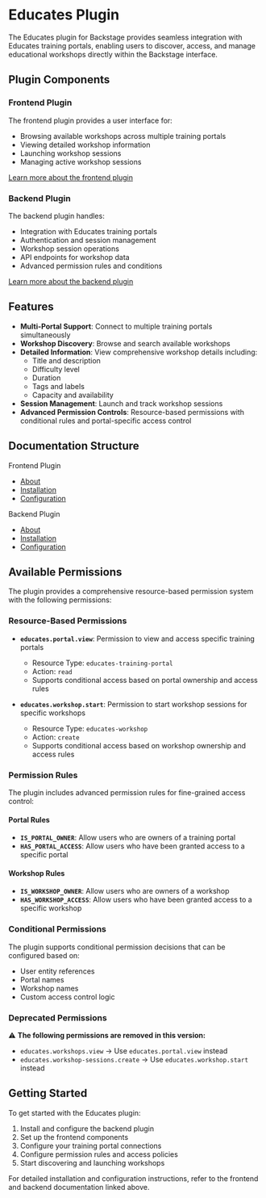 # Educates Plugin

The Educates plugin for Backstage provides seamless integration with Educates training portals, enabling users to discover, access, and manage educational workshops directly within the Backstage interface.

## Plugin Components

### Frontend Plugin
The frontend plugin provides a user interface for:

- Browsing available workshops across multiple training portals
- Viewing detailed workshop information
- Launching workshop sessions
- Managing active workshop sessions

[Learn more about the frontend plugin](./frontend/about.md)

### Backend Plugin
The backend plugin handles:

- Integration with Educates training portals
- Authentication and session management
- Workshop session operations
- API endpoints for workshop data
- Advanced permission rules and conditions

[Learn more about the backend plugin](./backend/about.md)

## Features

- **Multi-Portal Support**: Connect to multiple training portals simultaneously
- **Workshop Discovery**: Browse and search available workshops
- **Detailed Information**: View comprehensive workshop details including:
    - Title and description
    - Difficulty level
    - Duration
    - Tags and labels
    - Capacity and availability
- **Session Management**: Launch and track workshop sessions
- **Advanced Permission Controls**: Resource-based permissions with conditional rules and portal-specific access control

## Documentation Structure

Frontend Plugin

  - [About](./frontend/about.md)
  - [Installation](./frontend/install.md)
  - [Configuration](./frontend/configure.md)

Backend Plugin

  - [About](./backend/about.md)
  - [Installation](./backend/install.md)
  - [Configuration](./backend/configure.md)

## Available Permissions

The plugin provides a comprehensive resource-based permission system with the following permissions:

### Resource-Based Permissions

- **`educates.portal.view`**: Permission to view and access specific training portals
  - Resource Type: `educates-training-portal`
  - Action: `read`
  - Supports conditional access based on portal ownership and access rules

- **`educates.workshop.start`**: Permission to start workshop sessions for specific workshops
  - Resource Type: `educates-workshop`
  - Action: `create`
  - Supports conditional access based on workshop ownership and access rules

### Permission Rules

The plugin includes advanced permission rules for fine-grained access control:

#### Portal Rules
- **`IS_PORTAL_OWNER`**: Allow users who are owners of a training portal
- **`HAS_PORTAL_ACCESS`**: Allow users who have been granted access to a specific portal

#### Workshop Rules
- **`IS_WORKSHOP_OWNER`**: Allow users who are owners of a workshop
- **`HAS_WORKSHOP_ACCESS`**: Allow users who have been granted access to a specific workshop

### Conditional Permissions

The plugin supports conditional permission decisions that can be configured based on:
- User entity references
- Portal names
- Workshop names
- Custom access control logic

### Deprecated Permissions

⚠️ **The following permissions are removed in this version:**

- `educates.workshops.view` → Use `educates.portal.view` instead
- `educates.workshop-sessions.create` → Use `educates.workshop.start` instead

## Getting Started

To get started with the Educates plugin:

1. Install and configure the backend plugin
2. Set up the frontend components
3. Configure your training portal connections
4. Configure permission rules and access policies
5. Start discovering and launching workshops

For detailed installation and configuration instructions, refer to the frontend and backend documentation linked above.
